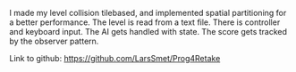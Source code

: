 I made my level collision tilebased, and implemented spatial partitioning for a better performance.
The level is read from a text file.
There is controller and keyboard input.
The AI gets handled with state.
The score gets tracked by the observer pattern.

Link to github:
https://github.com/LarsSmet/Prog4Retake